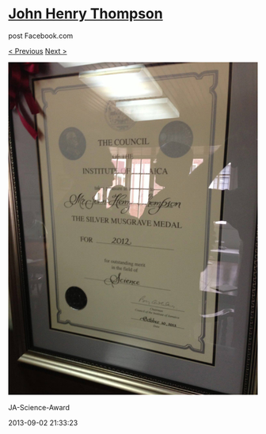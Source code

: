 # [John Henry Thompson](../README.md)
post Facebook.com

[< Previous](2013-09-02-38.md) [Next >](2013-09-02-40.md)

[![](../media/2013-09-02/JA-Science-Award-28.jpg)](../README.md)

JA-Science-Award

2013-09-02 21:33:23
